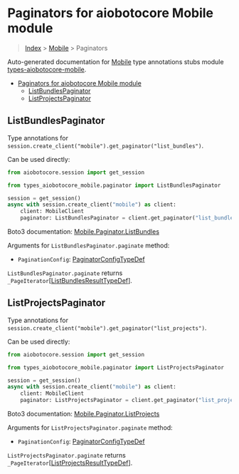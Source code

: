 <a id="paginators-for-aiobotocore-mobile-module"></a>

# Paginators for aiobotocore Mobile module

> [Index](..) > [Mobile](.) > Paginators

Auto-generated documentation for
[Mobile](https://boto3.amazonaws.com/v1/documentation/api/latest/reference/services/mobile.html#Mobile)
type annotations stubs module
[types-aiobotocore-mobile](https://pypi.org/project/types-aiobotocore-mobile/).

- [Paginators for aiobotocore Mobile module](#paginators-for-aiobotocore-mobile-module)
  - [ListBundlesPaginator](#listbundlespaginator)
  - [ListProjectsPaginator](#listprojectspaginator)

<a id="listbundlespaginator"></a>

## ListBundlesPaginator

Type annotations for
`session.create_client("mobile").get_paginator("list_bundles")`.

Can be used directly:

```python
from aiobotocore.session import get_session

from types_aiobotocore_mobile.paginator import ListBundlesPaginator

session = get_session()
async with session.create_client("mobile") as client:
    client: MobileClient
    paginator: ListBundlesPaginator = client.get_paginator("list_bundles")
```

Boto3 documentation:
[Mobile.Paginator.ListBundles](https://boto3.amazonaws.com/v1/documentation/api/latest/reference/services/mobile.html#Mobile.Paginator.ListBundles)

Arguments for `ListBundlesPaginator.paginate` method:

- `PaginationConfig`:
  [PaginatorConfigTypeDef](./type_defs.md#paginatorconfigtypedef)

`ListBundlesPaginator.paginate` returns
`_PageIterator`\[[ListBundlesResultTypeDef](./type_defs.md#listbundlesresulttypedef)\].

<a id="listprojectspaginator"></a>

## ListProjectsPaginator

Type annotations for
`session.create_client("mobile").get_paginator("list_projects")`.

Can be used directly:

```python
from aiobotocore.session import get_session

from types_aiobotocore_mobile.paginator import ListProjectsPaginator

session = get_session()
async with session.create_client("mobile") as client:
    client: MobileClient
    paginator: ListProjectsPaginator = client.get_paginator("list_projects")
```

Boto3 documentation:
[Mobile.Paginator.ListProjects](https://boto3.amazonaws.com/v1/documentation/api/latest/reference/services/mobile.html#Mobile.Paginator.ListProjects)

Arguments for `ListProjectsPaginator.paginate` method:

- `PaginationConfig`:
  [PaginatorConfigTypeDef](./type_defs.md#paginatorconfigtypedef)

`ListProjectsPaginator.paginate` returns
`_PageIterator`\[[ListProjectsResultTypeDef](./type_defs.md#listprojectsresulttypedef)\].
